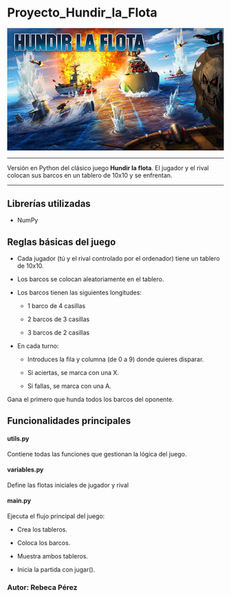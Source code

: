 # Proyecto_Hundir_la_Flota
![imagen](hundir-la-flota-juego-de-mesa.jpg)

---

Versión en Python del clásico juego **Hundir la flota**. 
El jugador y el rival colocan sus barcos en un tablero de 10x10 y se enfrentan.

---
## Librerías utilizadas

- NumPy

## Reglas básicas del juego

- Cada jugador (tú y el rival controlado por el ordenador) tiene un tablero de 10x10.

- Los barcos se colocan aleatoriamente en el tablero.

- Los barcos tienen las siguientes longitudes:

    + 1 barco de 4 casillas

    + 2 barcos de 3 casillas

    + 3 barcos de 2 casillas

- En cada turno:

    + Introduces la fila y columna (de 0 a 9) donde quieres disparar.

    + Si aciertas, se marca con una X.

    + Si fallas, se marca con una A.

Gana el primero que hunda todos los barcos del oponente.

## Funcionalidades principales

#### utils.py

Contiene todas las funciones que gestionan la lógica del juego.

#### variables.py

Define las flotas iniciales de jugador y rival

#### main.py

Ejecuta el flujo principal del juego:

+ Crea los tableros.

+ Coloca los barcos.

+ Muestra ambos tableros.

+ Inicia la partida con jugar().

### Autor: Rebeca Pérez

